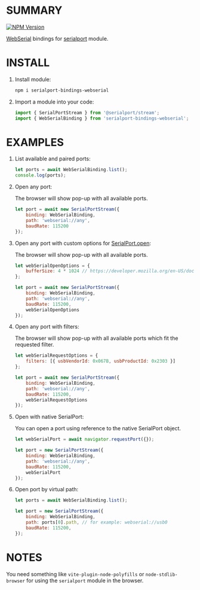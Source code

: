 # SUMMARY

[![NPM Version](https://img.shields.io/npm/v/serialport-bindings-webserial)](https://www.npmjs.com/package/serialport-bindings-webserial)

[WebSerial](https://developer.mozilla.org/en-US/docs/Web/API/Web_Serial_API) bindings for [serialport](https://www.npmjs.com/package/serialport) module.

# INSTALL
1. Install module:
    ```sh
    npm i serialport-bindings-webserial
    ```
2. Import a module into your code:
    ```js
    import { SerialPortStream } from '@serialport/stream';
    import { WebSerialBinding } from 'serialport-bindings-webserial';
    ```

# EXAMPLES
1. List available and paired ports:
    ```js
    let ports = await WebSerialBinding.list();
    console.log(ports);
    ```
2. Open any port:

    The browser will show pop-up with all available ports.
    ```js
    let port = await new SerialPortStream({
        binding: WebSerialBinding,
        path: 'webserial://any',
        baudRate: 115200
    });
    ```
3. Open any port with custom options for [SerialPort.open](https://developer.mozilla.org/en-US/docs/Web/API/SerialPort/open):

    The browser will show pop-up with all available ports.
    ```js
    let webSerialOpenOptions = {
        bufferSize: 4 * 1024 // https://developer.mozilla.org/en-US/docs/Web/API/SerialPort/open#buffersize
    };

    let port = await new SerialPortStream({
        binding: WebSerialBinding,
        path: 'webserial://any',
        baudRate: 115200,
        webSerialOpenOptions
    });
    ```
4. Open any port with filters:

    The browser will show pop-up with all available ports which fit the requested filter.
    ```js
    let webSerialRequestOptions = {
        filters: [{ usbVendorId: 0x067B, usbProductId: 0x2303 }]
    };

    let port = await new SerialPortStream({
        binding: WebSerialBinding,
        path: 'webserial://any',
        baudRate: 115200,
        webSerialRequestOptions
    });
    ```
5. Open with native SerialPort:

    You can open a port using reference to the native SerialPort object.
    ```js
    let webSerialPort = await navigator.requestPort({});

    let port = new SerialPortStream({
        binding: WebSerialBinding,
        path: 'webserial://any',
        baudRate: 115200,
        webSerialPort
    });
    ```
6. Open port by virtual path:
    ```js
    let ports = await WebSerialBinding.list();

    let port = new SerialPortStream({
        binding: WebSerialBinding,
        path: ports[0].path, // for example: webserial://usb0
        baudRate: 115200,
    });
    ```
# NOTES
You need something like `vite-plugin-node-polyfills` or `node-stdlib-browser` for using the `serialport` module in the browser.
